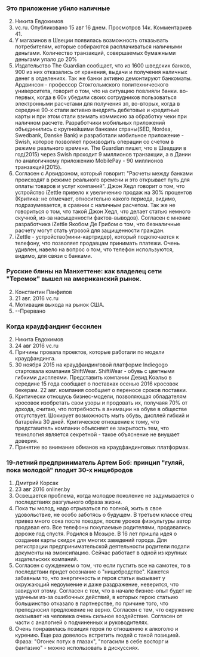 ### Это приложение убило наличные 
2. Никита Евдокимов
3. vc.ru. Опубликовано 15 авг 16 днем. Просмотров 14к. Комментариев 41.
4. У магазинов в Швеции появилась возможность отказывать потребителям, которые собираются расплачиваться наличными деньгами. Количество транзакций, совершаемых бумажными деньгами упало до 20%
5. Издательство The Guardian сообщает, что из 1600 шведских банков, 900 из них отказались от хранения, выдачи и получения наличных денег в отделениях. Так же банки активно демонтируют банкоматы. Ардвинсон - профессор Стокгольмского политехнического университета, говорит о том, что на ситуацию повлияли банки. во-первых, когда в 60х убедили своих сотрудников пользоваться электронными расчетами для получения зп, во-вторых, когда в середине 90-х стали активно внедрять дебетовые и кредитные карты и при этом стали взимать коммисию за обработку чеки при наличном расчете. Разработчики мобильных приложений объединились с крупнейшими банками страны(SED, Nordea, Swedbank, Danske Bank) и разработали мобильное приложение - Swish, которое позволяет производить операции со счетом в режиме реального времени. The Guardian пишет, что в Шведции в год(2015) через Swish проходит 9 миллионов транзакции, а в Дании по аналогичному приложению MobilePay - 90 миллионов транзакций(2015). 
6. Согласен с Арвидсоном, который говорит: "Расчеты между банками происходят в режиме реального времени и это открывает путь для оплаты товаров и услуг компаний". Джон Хедл говорит о том, что устройство iZettle привело к увеличению продаж на 30% процентов (Критика: не отмечает, относительно какого периода, видимо, подразумевается, в сравнии с наличным расчетом. Так же не говориться о том, что такой Джон Хедл, что делает статью немного скучной, из-за насыщенности фактов-выводов). Согласен с мнение разработчика iZettle Якобом Де Грибом о том, что безналичные расчету могут стать угрозой для защищенности граждан.
7. iZettle - устройство(мини-картридер), который подключается к телефону, что позволяет продавцам принимать платежи. Очень удивлен, навело на вопрос о том, что телефон используются, видимо, для связи с банками.
 
### Русские блины на Манхеттене: как владелец сети "Теремок" вышел на американский рынок.
2. Константин Панфилов 
3. 21 авг. 2016 vc.ru
4. Мотивация выхода на рынок США.
5. --Прервано
 
### Когда краудфандинг бессилен
2. Никита Евдокимов
3. 24 авг 2016 vc.ru
4. Причины провала проектов, которые работали по модели краудфандинга.
5. 30 ноября 2015 на краудфандинговой платформе Indiegogo стартовала компания ShiftWear. ShiftWear - обувь с цветными гибкими дисплеями. Представить компании Девид Коэльо в середине 15 года сообщает о поставках осенью 2016 кросовок бекерам. 22 авг. компания сообщает о переносе сроков поставки. 
6. Критически отношусь бизнес-модели, позволяющая обладателям кросовок изобретать свои узоры и продовать их, получаяя 70% от дохода, считаю, что потребность в анимации на обуве в обществе отсутствует. Шокирует возможность мыть обувь, дисплей гибкий и батарейка 30 дней. Критическое отношение к тому, что представитель компании объясняет ее закрытость тем, что технология является секретной - такое объяснение не внушает доверия.
7. Принятие во внимание обманов на краудфандинговых платформах. 

### 19-летний предприниматель Артем Боб: принцип "гуляй, пока молодой" плодит 30-х нищебродов
1. Дмитрий Корсак
2. 23 авг 2016 onliner.by
3. Освещается проблема, когда молодое поколение не задумывается о последствиях разгульного образа жизни.
4. Пока ты молод, надо отрываться по полной, жить в свое удовольствие, не особо заботясь о будущем. В третьем классе отец привез много сока после поездок, после уроков физкультуры автор продавал его. Все телефоны покупаемые родителями, продавались дороже год спустя. Родился в Мозыре. В 16 лет пришла идея о создании карты скидок для многих заведений города. Для регистрации предпринимательской деятельности родители подали документы на эмонсипацию. Сейчас работает в одной из крупных издательских компаний.
5. Согласен с суждением о том, что если пустить все на самотек, то в последствии придет осознание о "нищебродстве". Кажется забавным то, что энергичность и героя статьи вызывает у окружающий недоумение и даже раздражение, неверится, что завидуют этому. Согласен с тем, что в начале бизнес-опыт будет не удачным из-за ошибочных действий, в которых герою статьию большинство отказало в партнерстве, по причине того, что преподносил предложение не верно. Согласен с тем, что окружение оказывает на человека очень сильное воздействие. Согласен от части с аналогией о подчиненных и руководителях. 
6. Очень понравилась позиция героя по отношению к алкоголю и курению. Еще раз довелось встретить людей с такой позицией. Фраза: "Огонек потух в глазах", "погасили в себе восторг и фантазию" - можно использовать в дискуссиях.





